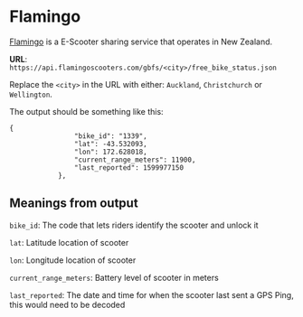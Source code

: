 # Flamingo
[Flamingo](https://www.flamingoscooters.com/) is a E-Scooter sharing service that operates in New Zealand.

**URL**: `https://api.flamingoscooters.com/gbfs/<city>/free_bike_status.json`

Replace the `<city>` in the URL with either: `Auckland`, `Christchurch` or `Wellington`.

The output should be something like this:

```
{
                "bike_id": "1339",
                "lat": -43.532093,
                "lon": 172.628018,
                "current_range_meters": 11900,
                "last_reported": 1599977150
            },
```

## Meanings from output

`bike_id`: The code that lets riders identify the scooter and unlock it

`lat`: Latitude location of scooter

`lon`: Longitude location of scooter

`current_range_meters`: Battery level of scooter in meters

`last_reported`: The date and time for when the scooter last sent a GPS Ping, this would need to be decoded
